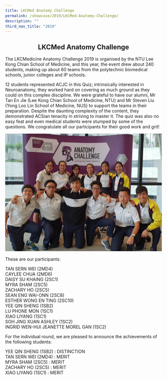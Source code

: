 ```yaml
---
title: LKCMed Anatomy Challenge
permalink: /showcase/2019/LKCMed-Anatomy-Challenge/
description: ""
third_nav_title: "2019"
---
```

## <center> LKCMed Anatomy Challenge </center> 

The LKCMedicine Anatomy Challenge 2019 is organised by the NTU Lee Kong Chian School of Medicine, and this year, the event drew about 240 students, making up about 60 teams from the polytechnic biomedical schools, junior colleges and IP schools.

12 students represented ACJC in this Quiz; intrinsically interested in Neuroanatomy, they worked hard on covering as much ground as they could on this complex discipline. We were grateful to have our alumni, Mr Tan En Jie (Lee Kong Chian School of Medicine, NTU) and Mr Steven Liu (Yong Loo Lin School of Medicine, NUS) to support the teams in their preparation. Despite the daunting complexity of the content, they demonstrated ACSian tenacity in striving to master it. The quiz was also no easy feat and even medical students were stumped by some of the questions. We congratulate all our participants for their good work and grit!

![](/images/Photo%201.jpeg)

These are our participants:

TAN SERN WEI (2MD4)<br>
CAYLEE CHUA (2MD6)<br>
DAISY SU KHAING (2SC1)<br>
MYRA SHAM (2SC5)<br>
ZACHARY HO (2SC5)<br>
SEAN ENG WAI-ONN (2SC8)<br>
ESTHER WONG EN TING (2SC10)<br>
YEE QIN SHENG (1SB2)<br>
LU PHONE MON (1SC1)<br>
XIAO LIYANG (1SC1)<br>
SOH JING XUAN ASHLEY (1SC2)<br>
INGRID WEN-HUI JEANETTE MOREL GAN (1SC2)

For the individual round, we are pleased to announce the achievements of the following students:

YEE QIN SHENG (1SB2) : DISTINCTION<br>
TAN SERN WEI (2MD4) : MERIT<br>
MYRA SHAM (2SC5) : MERIT<br>
ZACHARY HO (2SC5) : MERIT<br>
XIAO LIYANG (1SC1) : MERIT